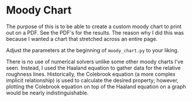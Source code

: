 # Moody Chart

The purpose of this is to be able to create a custom moody chart to print out on a PDF. See the PDF's for the results.
The reason why I did this was because I wanted a chart that stretched across an entire page.

Adjust the parameters at the beginning of `moody_chart.py` to your liking.

There is no use of numerical solvers unlike some other moody charts I've seen. Instead, I used the Haaland equation to
gather data for the relative roughness lines. Historically, the Colebrook equation (a more complex implicit
relationship) is used to calculate the desired property; however, plotting the Colebrook equation on top of the Haaland
equation on a graph would be nearly indistinguishable.
